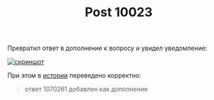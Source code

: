 ﻿---
title: "Post 10023"
se.owner.user_id: 178988
se.owner.display_name: "Qwertiy"
se.owner.link: "https://ru.meta.stackoverflow.com/users/178988/qwertiy"
se.link: "https://ru.meta.stackoverflow.com/q/10023"
se.post_id: 10023
se.post_type: question
se.score: 2
---
<p>Превратил ответ в дополнение к вопросу и увидел уведомление:</p>

<p><a href="https://i.stack.imgur.com/rWvqX.png" rel="nofollow noreferrer"><img src="https://i.stack.imgur.com/rWvqX.png" alt="скриншот"></a></p>

<p>При этом в <a href="https://ru.stackoverflow.com/posts/1063337/revisions">истории</a> переведено корректно:</p>

<blockquote>
  <p>ответ 1070261 добавлен как дополнение</p>
</blockquote>
